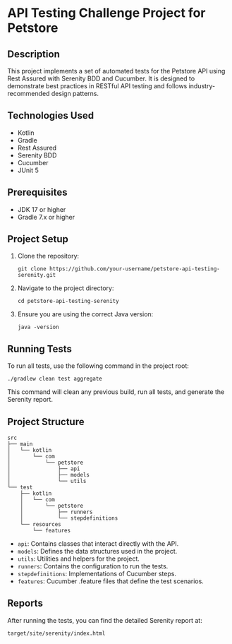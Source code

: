 # API Testing Challenge Project for Petstore

## Description
This project implements a set of automated tests for the Petstore API using Rest Assured with Serenity BDD and Cucumber. It is designed to demonstrate best practices in RESTful API testing and follows industry-recommended design patterns.

## Technologies Used
- Kotlin
- Gradle
- Rest Assured
- Serenity BDD
- Cucumber
- JUnit 5

## Prerequisites
- JDK 17 or higher
- Gradle 7.x or higher

## Project Setup
1. Clone the repository:
   ```
   git clone https://github.com/your-username/petstore-api-testing-serenity.git
   ```
2. Navigate to the project directory:
   ```
   cd petstore-api-testing-serenity
   ```
3. Ensure you are using the correct Java version:
   ```
   java -version
   ```

## Running Tests
To run all tests, use the following command in the project root:
```
./gradlew clean test aggregate
```

This command will clean any previous build, run all tests, and generate the Serenity report.

## Project Structure
```
src
├── main
│   └── kotlin
│       └── com
│           └── petstore
│               ├── api
│               ├── models
│               └── utils
└── test
    ├── kotlin
    │   └── com
    │       └── petstore
    │           ├── runners
    │           └── stepdefinitions
    └── resources
        └── features
```

- `api`: Contains classes that interact directly with the API.
- `models`: Defines the data structures used in the project.
- `utils`: Utilities and helpers for the project.
- `runners`: Contains the configuration to run the tests.
- `stepdefinitions`: Implementations of Cucumber steps.
- `features`: Cucumber .feature files that define the test scenarios.

## Reports
After running the tests, you can find the detailed Serenity report at:
```
target/site/serenity/index.html
```
